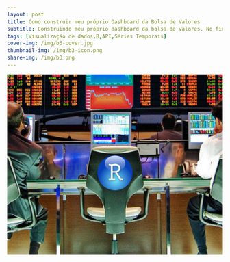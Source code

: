 ```yaml
---
layout: post
title: Como construir meu próprio Dashboard da Bolsa de Valores
subtitle: Construindo meu próprio dashboard da bolsa de valores. No final desse passo a passo você conseguirá ver de forma simples os dados em tempo real e históricos da B3.
tags: [Visualização de dados,R,API,Séries Temporais]
cover-img: /img/b3-cover.jpg
thumbnail-img: /img/b3-icon.png
share-img: /img/b3.png
---
```



<img src="/img/b3.png" alt="B3" align="center"/>




